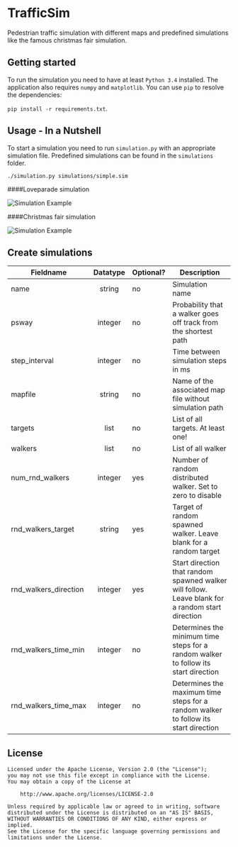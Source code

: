 TrafficSim
=======

Pedestrian traffic simulation with different maps and
predefined simulations like the famous christmas fair simulation.

Getting started
---------------

To run the simulation you need to have at least `Python 3.4` installed. The application
also requires `numpy` and `matplotlib`. You can use `pip` to
resolve the dependencies:

`pip install -r requirements.txt`.



Usage - In a Nutshell
-----

To start a simulation you need to run `simulation.py` with an appropriate simulation file.
Predefined simulations can be found in the `simulations` folder.

`./simulation.py simulations/simple.sim`

####Loveparade simulation

![Simulation Example](https://raw.github.com/tooa/trafficSim/master/example.png)

####Christmas fair simulation

![Simulation Example](https://raw.github.com/tooa/trafficSim/master/example2.png)


Create simulations
-----

| Fieldname   |      Datatype      |  Optional? | Description |
|-------------|:------------------:|------------|------------ |
| name        |  string            | no         | Simulation name |
| psway       |  integer           | no         | Probability that a walker goes off track from the shortest path |
| step_interval        |  integer            | no         | Time between simulation steps in ms |
| mapfile        |  string            | no         | Name of the associated map file without simulation path |
| targets       |  list           | no         | List of all targets. At least one!|
| walkers       |  list           | no         | List of all walker|
| num_rnd_walkers       |  integer           | yes         | Number of random distributed walker. Set to zero to disable |
| rnd_walkers_target        |  string            | yes         | Target of random spawned walker. Leave blank for a random target |
| rnd_walkers_direction        |  integer            | yes         | Start direction that random spawned walker will follow. Leave blank for a random start direction  |
| rnd_walkers_time_min        |  integer            | no         | Determines the minimum time steps for a random walker to follow its start direction |
| rnd_walkers_time_max        |  integer            | no         | Determines the maximum time steps for a random walker to follow its start direction |







License
-------

```
Licensed under the Apache License, Version 2.0 (the "License");
you may not use this file except in compliance with the License.
You may obtain a copy of the License at

    http://www.apache.org/licenses/LICENSE-2.0

Unless required by applicable law or agreed to in writing, software
distributed under the License is distributed on an "AS IS" BASIS,
WITHOUT WARRANTIES OR CONDITIONS OF ANY KIND, either express or implied.
See the License for the specific language governing permissions and
limitations under the License.
```
